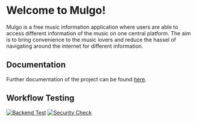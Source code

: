# Welcome to Mulgo!

Mulgo is a free music information application where users are able to access different information of the music on one central platform. The aim is to bring convenience to the music lovers and reduce the hassel of navigating around the internet for different information.

## Documentation

Further documentation of the project can be found [here](https://docs.google.com/document/d/1IzVXIJjOk7AqprLelPS05zlqPVoc-QdZ262IQ1OKJfY/edit).

## Workflow Testing
[![Backend Test](https://github.com/Orbital-Mulgo/Project/actions/workflows/setup.yml/badge.svg)](https://github.com/Orbital-Mulgo/Project/actions/workflows/setup.yml)
[![Security Check](https://github.com/Orbital-Mulgo/Project/actions/workflows/codeql-analysis.yml/badge.svg)](https://github.com/Orbital-Mulgo/Project/actions/workflows/codeql-analysis.yml)
